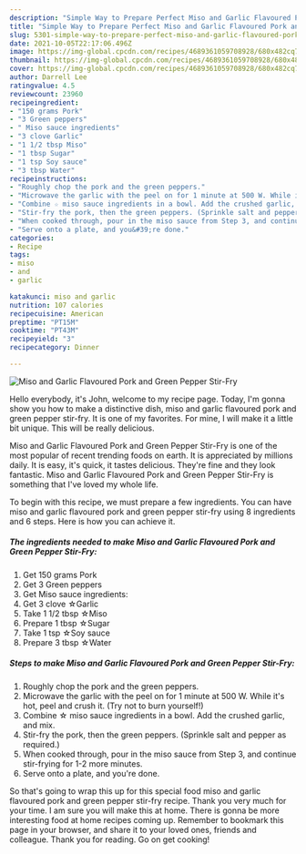 ```yaml
---
description: "Simple Way to Prepare Perfect Miso and Garlic Flavoured Pork and Green Pepper Stir-Fry"
title: "Simple Way to Prepare Perfect Miso and Garlic Flavoured Pork and Green Pepper Stir-Fry"
slug: 5301-simple-way-to-prepare-perfect-miso-and-garlic-flavoured-pork-and-green-pepper-stir-fry
date: 2021-10-05T22:17:06.496Z
image: https://img-global.cpcdn.com/recipes/4689361059708928/680x482cq70/miso-and-garlic-flavoured-pork-and-green-pepper-stir-fry-recipe-main-photo.jpg
thumbnail: https://img-global.cpcdn.com/recipes/4689361059708928/680x482cq70/miso-and-garlic-flavoured-pork-and-green-pepper-stir-fry-recipe-main-photo.jpg
cover: https://img-global.cpcdn.com/recipes/4689361059708928/680x482cq70/miso-and-garlic-flavoured-pork-and-green-pepper-stir-fry-recipe-main-photo.jpg
author: Darrell Lee
ratingvalue: 4.5
reviewcount: 23960
recipeingredient:
- "150 grams Pork"
- "3 Green peppers"
- " Miso sauce ingredients"
- "3 clove Garlic"
- "1 1/2 tbsp Miso"
- "1 tbsp Sugar"
- "1 tsp Soy sauce"
- "3 tbsp Water"
recipeinstructions:
- "Roughly chop the pork and the green peppers."
- "Microwave the garlic with the peel on for 1 minute at 500 W. While it&#39;s hot, peel and crush it. (Try not to burn yourself!)"
- "Combine ☆ miso sauce ingredients in a bowl. Add the crushed garlic, and mix."
- "Stir-fry the pork, then the green peppers. (Sprinkle salt and pepper as required.)"
- "When cooked through, pour in the miso sauce from Step 3, and continue stir-frying for 1-2 more minutes."
- "Serve onto a plate, and you&#39;re done."
categories:
- Recipe
tags:
- miso
- and
- garlic

katakunci: miso and garlic 
nutrition: 107 calories
recipecuisine: American
preptime: "PT15M"
cooktime: "PT43M"
recipeyield: "3"
recipecategory: Dinner

---
```



![Miso and Garlic Flavoured Pork and Green Pepper Stir-Fry](https://img-global.cpcdn.com/recipes/4689361059708928/680x482cq70/miso-and-garlic-flavoured-pork-and-green-pepper-stir-fry-recipe-main-photo.jpg)

Hello everybody, it's John, welcome to my recipe page. Today, I'm gonna show you how to make a distinctive dish, miso and garlic flavoured pork and green pepper stir-fry. It is one of my favorites. For mine, I will make it a little bit unique. This will be really delicious.



Miso and Garlic Flavoured Pork and Green Pepper Stir-Fry is one of the most popular of recent trending foods on earth. It is appreciated by millions daily. It is easy, it's quick, it tastes delicious. They're fine and they look fantastic. Miso and Garlic Flavoured Pork and Green Pepper Stir-Fry is something that I've loved my whole life.


To begin with this recipe, we must prepare a few ingredients. You can have miso and garlic flavoured pork and green pepper stir-fry using 8 ingredients and 6 steps. Here is how you can achieve it.

<!--inarticleads1-->

##### The ingredients needed to make Miso and Garlic Flavoured Pork and Green Pepper Stir-Fry:

1. Get 150 grams Pork
1. Get 3 Green peppers
1. Get  Miso sauce ingredients:
1. Get 3 clove ☆Garlic
1. Take 1 1/2 tbsp ☆Miso
1. Prepare 1 tbsp ☆Sugar
1. Take 1 tsp ☆Soy sauce
1. Prepare 3 tbsp ☆Water




<!--inarticleads2-->

##### Steps to make Miso and Garlic Flavoured Pork and Green Pepper Stir-Fry:

1. Roughly chop the pork and the green peppers.
1. Microwave the garlic with the peel on for 1 minute at 500 W. While it&#39;s hot, peel and crush it. (Try not to burn yourself!)
1. Combine ☆ miso sauce ingredients in a bowl. Add the crushed garlic, and mix.
1. Stir-fry the pork, then the green peppers. (Sprinkle salt and pepper as required.)
1. When cooked through, pour in the miso sauce from Step 3, and continue stir-frying for 1-2 more minutes.
1. Serve onto a plate, and you&#39;re done.




So that's going to wrap this up for this special food miso and garlic flavoured pork and green pepper stir-fry recipe. Thank you very much for your time. I am sure you will make this at home. There is gonna be more interesting food at home recipes coming up. Remember to bookmark this page in your browser, and share it to your loved ones, friends and colleague. Thank you for reading. Go on get cooking!
